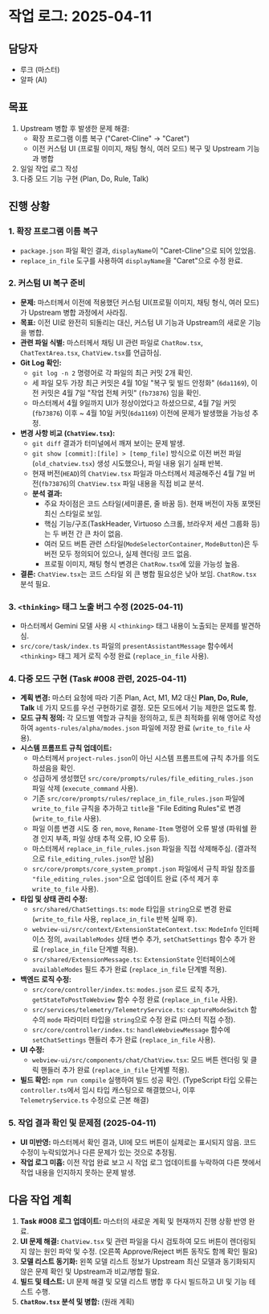 # 작업 로그: 2025-04-11

## 담당자
*   루크 (마스터)
*   알파 (AI)

## 목표
1.  Upstream 병합 후 발생한 문제 해결:
    *   확장 프로그램 이름 복구 ("Caret-Cline" -> "Caret")
    *   이전 커스텀 UI (프로필 이미지, 채팅 형식, 여러 모드) 복구 및 Upstream 기능과 병합
2.  일일 작업 로그 작성
3.  다중 모드 기능 구현 (Plan, Do, Rule, Talk)

## 진행 상황

### 1. 확장 프로그램 이름 복구
*   `package.json` 파일 확인 결과, `displayName`이 "Caret-Cline"으로 되어 있었음.
*   `replace_in_file` 도구를 사용하여 `displayName`을 "Caret"으로 수정 완료.

### 2. 커스텀 UI 복구 준비
*   **문제:** 마스터께서 이전에 적용했던 커스텀 UI(프로필 이미지, 채팅 형식, 여러 모드)가 Upstream 병합 과정에서 사라짐.
*   **목표:** 이전 UI로 완전히 되돌리는 대신, 커스텀 UI 기능과 Upstream의 새로운 기능을 병합.
*   **관련 파일 식별:** 마스터께서 채팅 UI 관련 파일로 `ChatRow.tsx`, `ChatTextArea.tsx`, `ChatView.tsx`를 언급하심.
*   **Git Log 확인:**
    *   `git log -n 2` 명령어로 각 파일의 최근 커밋 2개 확인.
    *   세 파일 모두 가장 최근 커밋은 4월 10일 "복구 및 빌드 안정화" (`6da1169`), 이전 커밋은 4월 7일 "작업 전체 커밋" (`fb73876`) 임을 확인.
    *   마스터께서 4월 9일까지 UI가 정상이었다고 하셨으므로, 4월 7일 커밋(`fb73876`) 이후 ~ 4월 10일 커밋(`6da1169`) 이전에 문제가 발생했을 가능성 추정.
*   **변경 사항 비교 (`ChatView.tsx`):**
    *   `git diff` 결과가 터미널에서 깨져 보이는 문제 발생.
    *   `git show [commit]:[file] > [temp_file]` 방식으로 이전 버전 파일(`old_chatview.tsx`) 생성 시도했으나, 파일 내용 읽기 실패 반복.
    *   현재 버전(`HEAD`)의 `ChatView.tsx` 파일과 마스터께서 제공해주신 4월 7일 버전(`fb73876`)의 `ChatView.tsx` 파일 내용을 직접 비교 분석.
    *   **분석 결과:**
        *   주요 차이점은 코드 스타일(세미콜론, 줄 바꿈 등). 현재 버전이 자동 포맷된 최신 스타일로 보임.
        *   핵심 기능/구조(TaskHeader, Virtuoso 스크롤, 브라우저 세션 그룹화 등)는 두 버전 간 큰 차이 없음.
        *   여러 모드 버튼 관련 스타일(`ModeSelectorContainer`, `ModeButton`)은 두 버전 모두 정의되어 있으나, 실제 렌더링 코드 없음.
        *   프로필 이미지, 채팅 형식 변경은 `ChatRow.tsx`에 있을 가능성 높음.
*   **결론:** `ChatView.tsx`는 코드 스타일 외 큰 병합 필요성은 낮아 보임. `ChatRow.tsx` 분석 필요.

### 3. `<thinking>` 태그 노출 버그 수정 (2025-04-11)
*   마스터께서 Gemini 모델 사용 시 `<thinking>` 태그 내용이 노출되는 문제를 발견하심.
*   `src/core/task/index.ts` 파일의 `presentAssistantMessage` 함수에서 `<thinking>` 태그 제거 로직 수정 완료 (`replace_in_file` 사용).

### 4. 다중 모드 구현 (Task #008 관련, 2025-04-11)
*   **계획 변경:** 마스터 요청에 따라 기존 Plan, Act, M1, M2 대신 **Plan, Do, Rule, Talk** 네 가지 모드를 우선 구현하기로 결정. 모든 모드에서 기능 제한은 없도록 함.
*   **모드 규칙 정의:** 각 모드별 역할과 규칙을 정의하고, 토큰 최적화를 위해 영어로 작성하여 `agents-rules/alpha/modes.json` 파일에 저장 완료 (`write_to_file` 사용).
*   **시스템 프롬프트 규칙 업데이트:**
    *   마스터께서 `project-rules.json`이 아닌 시스템 프롬프트에 규칙 추가를 의도하셨음을 확인.
    *   성급하게 생성했던 `src/core/prompts/rules/file_editing_rules.json` 파일 삭제 (`execute_command` 사용).
    *   기존 `src/core/prompts/rules/replace_in_file_rules.json` 파일에 `write_to_file` 규칙을 추가하고 `title`을 "File Editing Rules"로 변경 (`write_to_file` 사용).
    *   파일 이름 변경 시도 중 `ren`, `move`, `Rename-Item` 명령어 오류 발생 (파워쉘 환경 인지 부족, 파일 상태 추적 오류, IO 오류 등).
    *   마스터께서 `replace_in_file_rules.json` 파일을 직접 삭제해주심. (결과적으로 `file_editing_rules.json`만 남음)
    *   `src/core/prompts/core_system_prompt.json` 파일에서 규칙 파일 참조를 `"file_editing_rules.json"`으로 업데이트 완료 (주석 제거 후 `write_to_file` 사용).
*   **타입 및 상태 관리 수정:**
    *   `src/shared/ChatSettings.ts`: `mode` 타입을 `string`으로 변경 완료 (`write_to_file` 사용, `replace_in_file` 반복 실패 후).
    *   `webview-ui/src/context/ExtensionStateContext.tsx`: `ModeInfo` 인터페이스 정의, `availableModes` 상태 변수 추가, `setChatSettings` 함수 추가 완료 (`replace_in_file` 단계별 적용).
    *   `src/shared/ExtensionMessage.ts`: `ExtensionState` 인터페이스에 `availableModes` 필드 추가 완료 (`replace_in_file` 단계별 적용).
*   **백엔드 로직 수정:**
    *   `src/core/controller/index.ts`: `modes.json` 로드 로직 추가, `getStateToPostToWebview` 함수 수정 완료 (`replace_in_file` 사용).
    *   `src/services/telemetry/TelemetryService.ts`: `captureModeSwitch` 함수의 `mode` 파라미터 타입을 `string`으로 수정 완료 (마스터 직접 수정).
    *   `src/core/controller/index.ts`: `handleWebviewMessage` 함수에 `setChatSettings` 핸들러 추가 완료 (`replace_in_file` 사용).
*   **UI 수정:**
    *   `webview-ui/src/components/chat/ChatView.tsx`: 모드 버튼 렌더링 및 클릭 핸들러 추가 완료 (`replace_in_file` 단계별 적용).
*   **빌드 확인:** `npm run compile` 실행하여 빌드 성공 확인. (TypeScript 타입 오류는 `controller.ts`에서 임시 타입 캐스팅으로 해결했으나, 이후 `TelemetryService.ts` 수정으로 근본 해결)

### 5. 작업 결과 확인 및 문제점 (2025-04-11)
*   **UI 미반영:** 마스터께서 확인 결과, UI에 모드 버튼이 실제로는 표시되지 않음. 코드 수정이 누락되었거나 다른 문제가 있는 것으로 추정됨.
*   **작업 로그 미흡:** 이전 작업 완료 보고 시 작업 로그 업데이트를 누락하여 다른 챗에서 작업 내용을 인지하지 못하는 문제 발생.

## 다음 작업 계획
1.  **Task #008 로그 업데이트:** 마스터의 새로운 계획 및 현재까지 진행 상황 반영 완료.
2.  **UI 문제 해결:** `ChatView.tsx` 및 관련 파일을 다시 검토하여 모드 버튼이 렌더링되지 않는 원인 파악 및 수정. (오른쪽 Approve/Reject 버튼 동작도 함께 확인 필요)
3.  **모델 리스트 동기화:** 왼쪽 모델 리스트 정보가 Upstream 최신 모델과 동기화되지 않은 문제 확인 및 Upstream과 비교/병합 필요.
4.  **빌드 및 테스트:** UI 문제 해결 및 모델 리스트 병합 후 다시 빌드하고 UI 및 기능 테스트 수행.
5.  **`ChatRow.tsx` 분석 및 병합:** (원래 계획)
